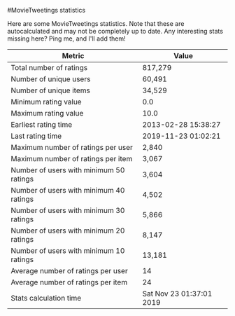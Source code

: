 #MovieTweetings statistics

Here are some MovieTweetings statistics. Note that these are autocalculated and may not be completely up to date. Any interesting stats missing here? Ping me, and I'll add them!

Metric | Value
--- | ---
Total number of ratings                 | 817,279
Number of unique users                  | 60,491
Number of unique items                  | 34,529
Minimum rating value                    | 0.0
Maximum rating value                    | 10.0
Earliest rating time                    | 2013-02-28 15:38:27
Last rating time                        | 2019-11-23 01:02:21
Maximum number of ratings per user      | 2,840
Maximum number of ratings per item      | 3,067
Number of users with minimum 50 ratings | 3,604
Number of users with minimum 40 ratings | 4,502
Number of users with minimum 30 ratings | 5,866
Number of users with minimum 20 ratings | 8,147
Number of users with minimum 10 ratings | 13,181
Average number of ratings per user      | 14
Average number of ratings per item      | 24
Stats calculation time                  | Sat Nov 23 01:37:01 2019

